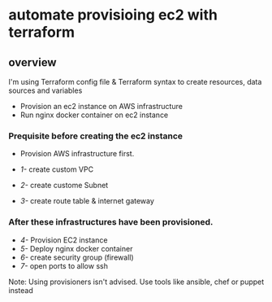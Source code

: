 # automate provisioing ec2 with terraform 

## overview
I'm using Terraform config file & Terraform syntax to create resources, data sources and variables

* Provision an ec2 instance on AWS infrastructure
* Run nginx docker container on ec2 instance

### Prequisite before creating the ec2 instance

* Provision AWS infrastructure first. 

* *1-* create custom VPC
* *2-* create custome Subnet
* *3-* create route table & internet gateway

### After these infrastructures have been provisioned. 

* *4-* Provision EC2 instance
* *5-* Deploy nginx docker container
* *6-* create security group (firewall)
* *7-* open ports to allow ssh 


Note: Using provisioners isn't advised. Use tools like ansible, chef or puppet instead